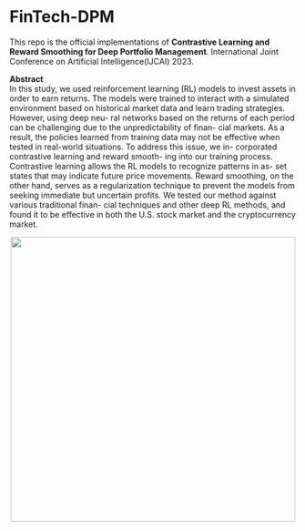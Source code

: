 # FinTech-DPM
This repo is the official implementations of **Contrastive Learning and Reward Smoothing for Deep Portfolio Management**. International Joint Conference on Artificial Intelligence(IJCAI) 2023.

**Abstract**\
In this study, we used reinforcement learning (RL) models to invest assets in order to earn returns. The models were trained to interact with a simulated environment based on historical market data and learn trading strategies. However, using deep neu- ral networks based on the returns of each period can be challenging due to the unpredictability of finan- cial markets. As a result, the policies learned from training data may not be effective when tested in real-world situations. To address this issue, we in- corporated contrastive learning and reward smooth- ing into our training process. Contrastive learning allows the RL models to recognize patterns in as- set states that may indicate future price movements. Reward smoothing, on the other hand, serves as a regularization technique to prevent the models from seeking immediate but uncertain profits. We tested our method against various traditional finan- cial techniques and other deep RL methods, and found it to be effective in both the U.S. stock market and the cryptocurrency market.

<p align="center">
  <img src="https://github.com/sophialien/FinTech-DPM/blob/main/DPM/ContrastiveLearning.png" width="500" />
</p>

